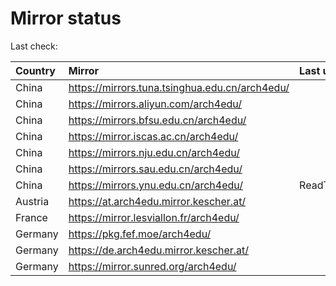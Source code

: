 <script src="./time.js"></script>
# Mirror status
Last check: <script type="text/javascript">localize(1679959200.591817);</script>

|Country|Mirror|Last update|
|:------|:-----|:----------|
|China|https://mirrors.tuna.tsinghua.edu.cn/arch4edu/|<script type="text/javascript">localize(1679942016);</script>|
|China|https://mirrors.aliyun.com/arch4edu/|<script type="text/javascript">localize(1679942016);</script>|
|China|https://mirrors.bfsu.edu.cn/arch4edu/|<script type="text/javascript">localize(1679899411);</script>|
|China|https://mirror.iscas.ac.cn/arch4edu/|<script type="text/javascript">localize(1679942016);</script>|
|China|https://mirrors.nju.edu.cn/arch4edu/|<script type="text/javascript">localize(1679899411);</script>|
|China|https://mirrors.sau.edu.cn/arch4edu/|<script type="text/javascript">localize(1673850842);</script>|
|China|https://mirrors.ynu.edu.cn/arch4edu/|ReadTimeout|
|Austria|https://at.arch4edu.mirror.kescher.at/|<script type="text/javascript">localize(1679942016);</script>|
|France|https://mirror.lesviallon.fr/arch4edu/|<script type="text/javascript">localize(1679899411);</script>|
|Germany|https://pkg.fef.moe/arch4edu/|<script type="text/javascript">localize(1679942016);</script>|
|Germany|https://de.arch4edu.mirror.kescher.at/|<script type="text/javascript">localize(1679942016);</script>|
|Germany|https://mirror.sunred.org/arch4edu/|<script type="text/javascript">localize(1679942016);</script>|

<script src="./tablefilter/tablefilter.js"></script>
<script src="./table.js"></script>